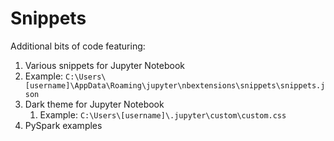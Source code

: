 # Snippets

Additional bits of code featuring:
1. Various snippets for Jupyter Notebook
  1. Example: `C:\Users\[username]\AppData\Roaming\jupyter\nbextensions\snippets\snippets.json`
2. Dark theme for Jupyter Notebook
   1. Example: `C:\Users\[username]\.jupyter\custom\custom.css`
3. PySpark examples
